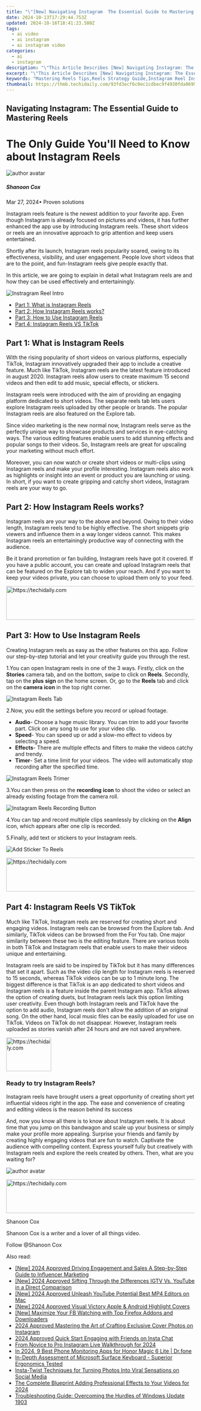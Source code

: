 ```yaml
---
title: "\"[New] Navigating Instagram  The Essential Guide to Mastering Reels for 2024\""
date: 2024-10-13T17:29:44.753Z
updated: 2024-10-16T18:41:23.580Z
tags:
  - ai video
  - ai instagram
  - ai instagram video
categories:
  - ai
  - instagram
description: "\"This Article Describes [New] Navigating Instagram: The Essential Guide to Mastering Reels for 2024\""
excerpt: "\"This Article Describes [New] Navigating Instagram: The Essential Guide to Mastering Reels for 2024\""
keywords: "Mastering Reels Tips,Reels Strategy Guide,Instagram Reel Insight,Learn Instagram Reels,Reel Content Excellence,Social Media Reels,Essential Reels Guide"
thumbnail: https://thmb.techidaily.com/93fd3ecf6c0ec1cdbec9f4930fda0699ca8c617492c26f7c6f508a444f408426.jpg
---
```


## Navigating Instagram: The Essential Guide to Mastering Reels

# The Only Guide You'll Need to Know about Instagram Reels

![author avatar](https://images.wondershare.com/filmora/article-images/shannon-cox.jpg)

##### Shanoon Cox

 Mar 27, 2024• Proven solutions

Instagram reels feature is the newest addition to your favorite app. Even though Instagram is already focused on pictures and videos, it has further enhanced the app use by introducing Instagram reels. These short videos or reels are an innovative approach to grip attention and keep users entertained.

Shortly after its launch, Instagram reels popularity soared, owing to its effectiveness, visibility, and user engagement. People love short videos that are to the point, and fun-Instagram reels give people exactly that.

In this article, we are going to explain in detail what Instagram reels are and how they can be used effectively and entertainingly.

![Instragram Reel Intro](https://images.wondershare.com/filmora/article-images/instragram-reel-intro.jpg)

* [Part 1: What is Instagram Reels](#part1)
* [Part 2: How Instagram Reels works?](#part2)
* [Part 3: How to Use Instagram Reels](#part3)
* [Part 4: Instagram Reels VS TikTok](#part4)

## Part 1: What is Instagram Reels

With the rising popularity of short videos on various platforms, especially TikTok, Instagram innovatively upgraded their app to include a creative feature. Much like TikTok, Instagram reels are the latest feature introduced in august 2020\. Instagram reels allow users to create maximum 15 second videos and then edit to add music, special effects, or stickers.

Instagram reels were introduced with the aim of providing an engaging platform dedicated to short videos. The separate reels tab lets users explore Instagram reels uploaded by other people or brands. The popular Instagram reels are also featured on the Explore tab.

Since video marketing is the new normal now, Instagram reels serve as the perfectly unique way to showcase products and services in eye-catching ways. The various editing features enable users to add stunning effects and popular songs to their videos. So, Instagram reels are great for upscaling your marketing without much effort.

Moreover, you can now watch or create short videos or multi-clips using Instagram reels and make your profile interesting. Instagram reels also work as highlights or insight into an event or product you are launching or using. In short, if you want to create gripping and catchy short videos, Instagram reels are your way to go.

## Part 2: How Instagram Reels works?

Instagram reels are your way to the above and beyond. Owing to their video length, Instagram reels tend to be highly effective. The short snippets grip viewers and influence them in a way longer videos cannot. This makes Instagram reels an entertainingly productive way of connecting with the audience.

Be it brand promotion or fan building, Instagram reels have got it covered. If you have a public account, you can create and upload Instagram reels that can be featured on the Explore tab to widen your reach. And if you want to keep your videos private, you can choose to upload them only to your feed.

<!-- affiliate ads begin -->
<a href="https://appsumo.8odi.net/c/5597632/2043594/7443" target="_top" id="2043594">
  <img src="//a.impactradius-go.com/display-ad/7443-2043594" border="0" alt="https://techidaily.com" width="728" height="90"/>
</a>
<img height="0" width="0" src="https://appsumo.8odi.net/i/5597632/2043594/7443" style="position:absolute;visibility:hidden;" border="0" />
<!-- affiliate ads end -->

## Part 3: How to Use Instagram Reels

Creating Instagram reels as easy as the other features on this app. Follow our step-by-step tutorial and let your creativity guide you through the rest.

1.You can open Instagram reels in one of the 3 ways. Firstly, click on the **Stories** camera tab, and on the bottom, swipe to click on **Reels**. Secondly, tap on the **plus** **sign** on the home screen. Or, go to the **Reels** tab and click on the **camera** **icon** in the top right corner.

![Instagram Reels Tab](https://images.wondershare.com/filmora/article-images/instagram-reels-tab.jpg)

2.Now, you edit the settings before you record or upload footage.

* **Audio**\- Choose a huge music library. You can trim to add your favorite part. Click on any song to use for your video clip.
* **Speed**\- You can speed up or add a slow-mo effect to videos by selecting a speed.
* **Effects**\- There are multiple effects and filters to make the videos catchy and trendy.
* **Timer**\- Set a time limit for your videos. The video will automatically stop recording after the specified time.

![Instagram Reels Trimer](https://images.wondershare.com/filmora/article-images/instagram-reels-trimer.jpg)

3.You can then press on the **recording** **icon** to shoot the video or select an already existing footage from the camera roll.

![Instagram Reels Recording Button](https://images.wondershare.com/filmora/article-images/instagram-reels-recording-button.jpg)

4.You can tap and record multiple clips seamlessly by clicking on the **Align** icon, which appears after one clip is recorded.

5.Finally, add text or stickers to your Instagram reels.

![Add Sticker To Reels](https://images.wondershare.com/filmora/article-images/add-sticker-to-reels.jpg)

<!-- affiliate ads begin -->
<a href="https://ursime.pxf.io/c/5597632/2136545/16384" target="_top" id="2136545">
  <img src="//a.impactradius-go.com/display-ad/16384-2136545" border="0" alt="https://techidaily.com" width="728" height="90"/>
</a>
<img height="0" width="0" src="https://ursime.pxf.io/i/5597632/2136545/16384" style="position:absolute;visibility:hidden;" border="0" />
<!-- affiliate ads end -->

## Part 4: Instagram Reels VS TikTok

Much like TikTok, Instagram reels are reserved for creating short and engaging videos. Instagram reels can be browsed from the Explore tab. And similarly, TikTok videos can be browsed from the For You tab. One major similarity between these two is the editing feature. There are various tools in both TikTok and Instagram reels that enable users to make their videos unique and entertaining.

Instagram reels are said to be inspired by TikTok but it has many differences that set it apart. Such as the video clip length for Instagram reels is reserved to 15 seconds, whereas TikTok videos can be up to 1 minute long. The biggest difference is that TikTok is an app dedicated to short videos and Instagram reels is a feature inside the parent Instagram app. TikTok allows the option of creating duets, but Instagram reels lack this option limiting user creativity. Even though both Instagram reels and TikTok have the option to add audio, Instagram reels don't allow the addition of an original song. On the other hand, local music files can be easily uploaded for use on TikTok. Videos on TikTok do not disappear. However, Instagram reels uploaded as stories vanish after 24 hours and are not saved anywhere.

<!-- affiliate ads begin -->
<a href="https://25home.pxf.io/c/5597632/2148635/16836" target="_top" id="2148635">
  <img src="//a.impactradius-go.com/display-ad/16836-2148635" border="0" alt="https://techidaily.com" width="120" height="90"/>
</a>
<img height="0" width="0" src="https://25home.pxf.io/i/5597632/2148635/16836" style="position:absolute;visibility:hidden;" border="0" />
<!-- affiliate ads end -->

### Ready to try Instagram Reels?

Instagram reels have brought users a great opportunity of creating short yet influential videos right in the app. The ease and convenience of creating and editing videos is the reason behind its success

And, now you know all there is to know about Instagram reels. It is about time that you jump on this bandwagon and scale up your business or simply make your profile more appealing. Surprise your friends and family by creating highly engaging videos that are fun to watch. Captivate the audience with compelling content. Express yourself fully but creatively with Instagram reels and explore the reels created by others. Then, what are you waiting for?

![author avatar](https://images.wondershare.com/filmora/article-images/shannon-cox.jpg)

<!-- affiliate ads begin -->
<a href="https://appsumo.8odi.net/c/5597632/2068432/7443" target="_top" id="2068432">
  <img src="//a.impactradius-go.com/display-ad/7443-2068432" border="0" alt="https://techidaily.com" width="728" height="90"/>
</a>
<img height="0" width="0" src="https://appsumo.8odi.net/i/5597632/2068432/7443" style="position:absolute;visibility:hidden;" border="0" />
<!-- affiliate ads end -->

Shanoon Cox

Shanoon Cox is a writer and a lover of all things video.

Follow @Shanoon Cox

<ins class="adsbygoogle"
      style="display:block"
      data-ad-client="ca-pub-7571918770474297"
      data-ad-slot="8358498916"
      data-ad-format="auto"
      data-full-width-responsive="true"></ins>

<span class="atpl-alsoreadstyle">Also read:</span>
<div><ul>
<li><a href="https://instagram-videos.techidaily.com/new-2024-approved-driving-engagement-and-sales-a-step-by-step-guide-to-influencer-marketing/"><u>[New] 2024 Approved Driving Engagement and Sales A Step-by-Step Guide to Influencer Marketing</u></a></li>
<li><a href="https://youtube-sure.techidaily.com/024-approved-sifting-through-the-differences-igtv-vs-youtube-in-a-direct-comparison/"><u>[New] 2024 Approved Sifting Through the Differences IGTV Vs. YouTube in a Direct Comparison</u></a></li>
<li><a href="https://youtube-lab.techidaily.com/024-approved-unleash-youtube-potential-best-mp4-editors-on-mac/"><u>[New] 2024 Approved Unleash YouTube Potential Best MP4 Editors on Mac</u></a></li>
<li><a href="https://instagram-videos.techidaily.com/new-2024-approved-visual-victory-apple-and-android-highlight-covers/"><u>[New] 2024 Approved Visual Victory Apple & Android Highlight Covers</u></a></li>
<li><a href="https://facebook-video-recording.techidaily.com/new-maximize-your-fb-watching-with-top-firefox-addons-and-downloaders/"><u>[New] Maximize Your FB Watching with Top Firefox Addons and Downloaders</u></a></li>
<li><a href="https://instagram-videos.techidaily.com/2024-approved-mastering-the-art-of-crafting-exclusive-cover-photos-on-instagram/"><u>2024 Approved Mastering the Art of Crafting Exclusive Cover Photos on Instagram</u></a></li>
<li><a href="https://instagram-videos.techidaily.com/2024-approved-quick-start-engaging-with-friends-on-insta-chat/"><u>2024 Approved Quick Start Engaging with Friends on Insta Chat</u></a></li>
<li><a href="https://instagram-videos.techidaily.com/from-novice-to-pro-instagram-live-walkthrough-for-2024/"><u>From Novice to Pro Instagram Live Walkthrough for 2024</u></a></li>
<li><a href="https://android-location-track.techidaily.com/in-2024-9-best-phone-monitoring-apps-for-honor-magic-6-lite-drfone-by-drfone-virtual-android/"><u>In 2024, 9 Best Phone Monitoring Apps for Honor Magic 6 Lite | Dr.fone</u></a></li>
<li><a href="https://buynow-reviews.techidaily.com/in-depth-assessment-of-microsoft-surface-keyboard-superior-ergonomics-tested/"><u>In-Depth Assessment of Microsoft Surface Keyboard - Superior Ergonomics Tested</u></a></li>
<li><a href="https://instagram-videos.techidaily.com/insta-twist-techniques-for-turning-photos-into-viral-sensations-on-social-media/"><u>Insta-Twist Techniques for Turning Photos Into Viral Sensations on Social Media</u></a></li>
<li><a href="https://article-posts.techidaily.com/the-complete-blueprint-adding-professional-effects-to-your-videos-for-2024/"><u>The Complete Blueprint Adding Professional Effects to Your Videos for 2024</u></a></li>
<li><a href="https://common-error.techidaily.com/troubleshooting-guide-overcoming-the-hurdles-of-windows-update-1903/"><u>Troubleshooting Guide: Overcoming the Hurdles of Windows Update 1903</u></a></li>
</ul></div>

